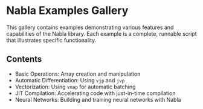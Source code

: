 # Nabla Examples Gallery

This gallery contains examples demonstrating various features and capabilities of the Nabla library.
Each example is a complete, runnable script that illustrates specific functionality.

## Contents

- Basic Operations: Array creation and manipulation
- Automatic Differentiation: Using `vjp` and `jvp`
- Vectorization: Using `vmap` for automatic batching
- JIT Compilation: Accelerating code with just-in-time compilation
- Neural Networks: Building and training neural networks with Nabla